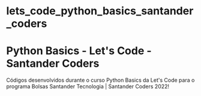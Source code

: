 # lets_code_python_basics_santander_coders

# Python Basics - Let's Code - Santander Coders
 Códigos desenvolvidos durante o curso Python Basics da Let's Code para o programa Bolsas Santander Tecnologia | Santander Coders 2022!
